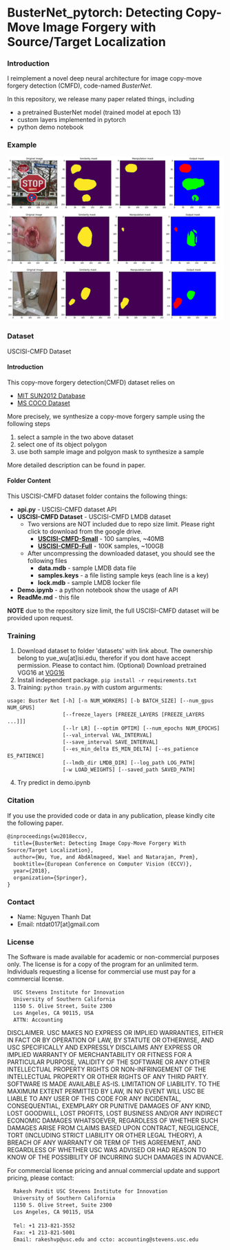 
# BusterNet_pytorch: Detecting Copy-Move Image Forgery with Source/Target Localization

### Introduction
I reimplement a novel deep neural architecture for image copy-move forgery detection (CMFD), code-named *BusterNet*.

In this repository, we release many paper related things, including

- a pretrained BusterNet model (trained model at epoch 13)
- custom layers implemented in pytorch
- python demo notebook


### Example

![alt text](visualizes/visualize1.png "Visualize 1")
![alt text](visualizes/visualize2.png "Visualize 2")
![alt text](visualizes/visualize3.png "Visualize 3")

### Dataset
USCISI-CMFD Dataset

#### Introduction
This copy-move forgery detection(CMFD) dataset relies on
- [MIT SUN2012 Database](https://groups.csail.mit.edu/vision/SUN/)
- [MS COCO Dataset](http://cocodataset.org/#home)

More precisely, we synthesize a copy-move forgery sample using the following steps

1. select a sample in the two above dataset
2. select one of its object polygon
3. use both sample image and polgyon mask to synthesize a sample

More detailed description can be found in paper. 

#### Folder Content
This USCISI-CMFD dataset folder contains the following things:

* **api.py** - USCISI-CMFD dataset API
* **USCISI-CMFD Dataset** - USCISI-CMFD LMDB dataset 
  * Two versions are NOT included due to repo size limit. Please right click to download from the google drive.
    * [**USCISI-CMFD-Small**](https://drive.google.com/file/d/14WrmeVRTf9T0umSW6I267zBrsmCjCEIQ/view?usp=sharing) - 100 samples, ~40MB
    * [**USCISI-CMFD-Full**](https://drive.google.com/file/d/1gsx5c-oilsFEzX_j1zKTPP4yWEs6T385/view?usp=sharing) - 100K samples, ~100GB
  * After uncompressing the downloaded dataset, you should see the following files
    * **data.mdb** - sample LMDB data file
    * **samples.keys** - a file listing sample keys (each line is a key)
    * **lock.mdb** - sample LMDB locker file
* **Demo.ipynb** - a python notebook show the usage of API
* **ReadMe.md** - this file

**NOTE** due to the repository size limit, the full USCISI-CMFD dataset will be provided upon request.

### Training
1. Download dataset to folder 'datasets' with link about. The ownership belong to yue_wu[at]isi.edu, therefor if you dont have accept permission. Please to contact him.
  (Optional) Download pretrained VGG16 at [VGG16](https://download.pytorch.org/models/vgg16-397923af.pth)
2. Install independent package.
```pip install -r requirements.txt```
3. Training:
```python train.py```
with custom argurments:
```
usage: Buster Net [-h] [-n NUM_WORKERS] [-b BATCH_SIZE] [--num_gpus NUM_GPUS]
                  [--freeze_layers [FREEZE_LAYERS [FREEZE_LAYERS ...]]]
                  [--lr LR] [--optim OPTIM] [--num_epochs NUM_EPOCHS]
                  [--val_interval VAL_INTERVAL]
                  [--save_interval SAVE_INTERVAL]
                  [--es_min_delta ES_MIN_DELTA] [--es_patience ES_PATIENCE]
                  [--lmdb_dir LMDB_DIR] [--log_path LOG_PATH]
                  [-w LOAD_WEIGHTS] [--saved_path SAVED_PATH]
```
4. Try predict in demo.ipynb

### Citation
If you use the provided code or data in any publication, please kindly cite the following paper.

    @inproceedings{wu2018eccv,
      title={BusterNet: Detecting Image Copy-Move Forgery With Source/Target Localization},
      author={Wu, Yue, and AbdAlmageed, Wael and Natarajan, Prem},
      booktitle={European Conference on Computer Vision (ECCV)},
      year={2018},
      organization={Springer},
    }
    
### Contact
- Name: Nguyen Thanh Dat
- Email: ntdat017\[at\]gmail.com


### License
The Software is made available for academic or non-commercial purposes only. The license is for a copy of the program for an unlimited term. Individuals requesting a license for commercial use must pay for a commercial license. 

      USC Stevens Institute for Innovation 
      University of Southern California 
      1150 S. Olive Street, Suite 2300 
      Los Angeles, CA 90115, USA 
      ATTN: Accounting 

DISCLAIMER. USC MAKES NO EXPRESS OR IMPLIED WARRANTIES, EITHER IN FACT OR BY OPERATION OF LAW, BY STATUTE OR OTHERWISE, AND USC SPECIFICALLY AND EXPRESSLY DISCLAIMS ANY EXPRESS OR IMPLIED WARRANTY OF MERCHANTABILITY OR FITNESS FOR A PARTICULAR PURPOSE, VALIDITY OF THE SOFTWARE OR ANY OTHER INTELLECTUAL PROPERTY RIGHTS OR NON-INFRINGEMENT OF THE INTELLECTUAL PROPERTY OR OTHER RIGHTS OF ANY THIRD PARTY. SOFTWARE IS MADE AVAILABLE AS-IS. LIMITATION OF LIABILITY. TO THE MAXIMUM EXTENT PERMITTED BY LAW, IN NO EVENT WILL USC BE LIABLE TO ANY USER OF THIS CODE FOR ANY INCIDENTAL, CONSEQUENTIAL, EXEMPLARY OR PUNITIVE DAMAGES OF ANY KIND, LOST GOODWILL, LOST PROFITS, LOST BUSINESS AND/OR ANY INDIRECT ECONOMIC DAMAGES WHATSOEVER, REGARDLESS OF WHETHER SUCH DAMAGES ARISE FROM CLAIMS BASED UPON CONTRACT, NEGLIGENCE, TORT (INCLUDING STRICT LIABILITY OR OTHER LEGAL THEORY), A BREACH OF ANY WARRANTY OR TERM OF THIS AGREEMENT, AND REGARDLESS OF WHETHER USC WAS ADVISED OR HAD REASON TO KNOW OF THE POSSIBILITY OF INCURRING SUCH DAMAGES IN ADVANCE. 

For commercial license pricing and annual commercial update and support pricing, please contact: 

      Rakesh Pandit USC Stevens Institute for Innovation 
      University of Southern California 
      1150 S. Olive Street, Suite 2300
      Los Angeles, CA 90115, USA 

      Tel: +1 213-821-3552
      Fax: +1 213-821-5001 
      Email: rakeshvp@usc.edu and ccto: accounting@stevens.usc.edu


